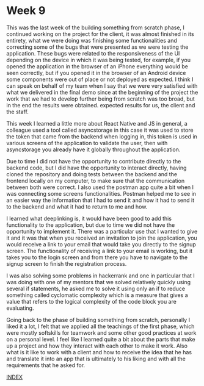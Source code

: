 # Week 9 

This was the last week of the building something from scratch phase, I continued working on the project for the client, it was almost finished in its entirety, what we were doing was finishing some functionalities and correcting some of the bugs that were presented as we were testing the application. These bugs were related to the responsiveness of the UI depending on the device in which it was being tested, for example, if you opened the application in the browser of an iPhone everything would be seen correctly, but if you opened it in the browser of an Android device some components were out of place or not deployed as expected. I think I can speak on behalf of my team when I say that we were very satisfied with what we delivered in the final demo since at the beginning of the project the work that we had to develop further being from scratch was too broad, but in the end the results were obtained. expected results for us, the client and the staff.

This week I learned a little more about React Native and JS in general, a colleague used a tool called asyncstorage in this case it was used to store the token that came from the backend when logging in, this token is used in various screens of the application to validate the user, then with asyncstorage you already have it globally throughout the application.

Due to time I did not have the opportunity to contribute directly to the backend code, but I did have the opportunity to interact directly, having cloned the repository and doing tests between the backend and the frontend locally on my computer, to make sure that the communication between both were correct. I also used the postman app quite a bit when I was connecting some screens functionalities. Postman helped me to see in an easier way the information that I had to send it and how it had to send it to the backend and what it had to return to me and how.

I learned what deeplinking is, it would have been good to add this functionality to the application, but due to time we did not have the opportunity to implement it. There was a particular use that I wanted to give it and it was that when you received an invitation to join the application, you would receive a link to your email that would take you directly to the signup screen. The functionality of receiving a link to your email is working, but it takes you to the login screen and from there you have to navigate to the signup screen to finish the registration process.

I was also solving some problems in hackerrank and one in particular that I was doing with one of my mentors that we solved relatively quickly using several if statements, he asked me to solve it using only an if to reduce something called cyclomatic complexity which is a measure that gives a value that refers to the logical complexity of the code block you are evaluating.

Going back to the phase of building something from scratch, personally I liked it a lot, I felt that we applied all the teachings of the first phase, which were mostly softskills for teamwork and some other good practices at work on a personal level. I feel like I learned quite a bit about the parts that make up a project and how they interact with each other to make it work. Also what is it like to work with a client and how to receive the idea that he has and translate it into an app that is ultimately to his liking and with all the requirements that he asked for.


[INDEX](https://diegonavarroq.github.io/Journal/)

